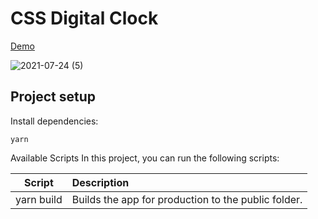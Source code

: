 # CSS Digital Clock

[Demo](https://chenej9797.github.io/css_digital_clock/)

![2021-07-24 (5)](https://user-images.githubusercontent.com/32087765/126865935-fb2007e0-b89a-440c-93c2-c230d7a1bd3f.png)

## Project setup
Install dependencies:
```
yarn
```
Available Scripts
In this project, you can run the following scripts:

Script	   | Description
-----------|:---------------------------------------------------
yarn build |	Builds the app for production to the public folder.
